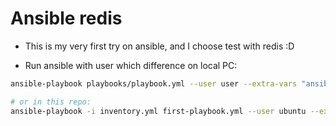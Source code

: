 # Ansible redis

- This is my very first try on ansible, and I choose test with redis :D


- Run ansible with user which difference on local PC:

```sh
ansible-playbook playbooks/playbook.yml --user user --extra-vars "ansible_sudo_pass=12345678"

# or in this repo:
ansible-playbook -i inventory.yml first-playbook.yml --user ubuntu --extra-vars "ansible_sudo_pass=12345678"
```